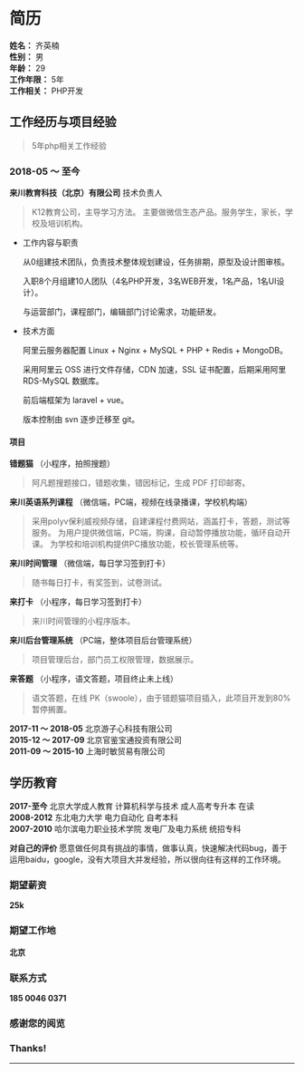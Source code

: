 # 简历
**姓名：** 齐英楠  
**性别：** 男  
**年龄：** 29  
**工作年限：** 5年  
**工作相关：** PHP开发


## 工作经历与项目经验
> 5年php相关工作经验

### 2018-05 ～ 至今 
**来川教育科技（北京）有限公司** 技术负责人
> K12教育公司，主导学习方法。
> 主要做微信生态产品。服务学生，家长，学校及培训机构。

* 工作内容与职责  

  从0组建技术团队，负责技术整体规划建设，任务排期，原型及设计图审核。 

  入职8个月组建10人团队（4名PHP开发，3名WEB开发，1名产品，1名UI设计）。 

  与运营部门，课程部门，编辑部门讨论需求，功能研发。

* 技术方面

  阿里云服务器配置 Linux + Nginx + MySQL + PHP + Redis + MongoDB。

  采用阿里云 OSS 进行文件存储，CDN 加速，SSL 证书配置，后期采用阿里 RDS-MySQL 数据库。

  前后端框架为 laravel + vue。

  版本控制由 svn 逐步迁移至 git。

#### 项目
**错题猫** （小程序，拍照搜题）  
> 阿凡题搜题接口，错题收集，错因标记，生成 PDF 打印邮寄。

**来川英语系列课程** （微信端，PC端，视频在线录播课，学校机构端） 
> 采用polyv保利威视频存储，自建课程付费网站，涵盖打卡，答题，测试等服务。
> 为用户提供微信端，PC端，购课，自动暂停播放功能，循环自动开课。
> 为学校和培训机构提供PC播放功能，校长管理系统等。

**来川时间管理** （微信端，每日学习签到打卡）  
> 随书每日打卡，有奖签到，试卷测试。

**来打卡** （小程序，每日学习签到打卡）  
> 来川时间管理的小程序版本。

**来川后台管理系统** （PC端，整体项目后台管理系统）  
> 项目管理后台，部门员工权限管理，数据展示。

**来答题** （小程序，语文答题，项目终止未上线）  
> 语文答题，在线 PK（swoole），由于错题猫项目插入，此项目开发到80%暂停搁置。

**2017-11 ～ 2018-05** 北京游子心科技有限公司  
**2015-12 ～ 2017-09** 北京官鉴宝通投资有限公司  
**2011-09 ～ 2015-10** 上海时敏贸易有限公司  

## 学历教育

**2017-至今** 北京大学成人教育 计算机科学与技术 成人高考专升本 在读  
**2008-2012** 东北电力大学 电力自动化 自考本科  
**2007-2010** 哈尔滨电力职业技术学院 发电厂及电力系统 统招专科

**对自己的评价** 
愿意做任何具有挑战的事情，做事认真，快速解决代码bug，善于运用baidu，google，没有大项目大并发经验，所以很向往有这样的工作环境。

### 期望薪资
**25k**

### 期望工作地
**北京**

### 联系方式
**185 0046 0371**


### 感谢您的阅览
### Thanks!
***

